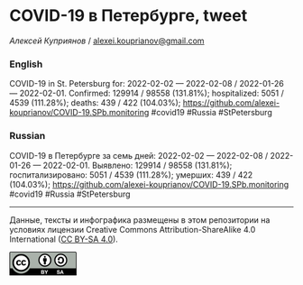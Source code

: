 COVID-19 в Петербурге, tweet
============================

*Алексей Куприянов* /
<a href="mailto:alexei.kouprianov@gmail.com" class="email">alexei.kouprianov@gmail.com</a>

### English

COVID-19 in St. Petersburg for: 2022-02-02 — 2022-02-08 / 2022-01-26 —
2022-02-01. Сonfirmed: 129914 / 98558 (131.81%); hospitalized: 5051 /
4539 (111.28%); deaths: 439 / 422 (104.03%);
<a href="https://github.com/alexei-kouprianov/COVID-19.SPb.monitoring" class="uri">https://github.com/alexei-kouprianov/COVID-19.SPb.monitoring</a>
\#covid19 \#Russia \#StPetersburg

### Russian

COVID-19 в Петербурге за семь дней: 2022-02-02 — 2022-02-08 / 2022-01-26
— 2022-02-01. Выявлено: 129914 / 98558 (131.81%); госпитализировано:
5051 / 4539 (111.28%); умерших: 439 / 422 (104.03%);
<a href="https://github.com/alexei-kouprianov/COVID-19.SPb.monitoring" class="uri">https://github.com/alexei-kouprianov/COVID-19.SPb.monitoring</a>
\#covid19 \#Russia \#StPetersburg

------------------------------------------------------------------------

Данные, тексты и инфографика размещены в этом репозитории на условиях
лицензии Creative Commons Attribution-ShareAlike 4.0 International ([CC
BY-SA 4.0](https://creativecommons.org/licenses/by-sa/4.0/)).

![](../misc/CC-BY-SA-icon.png "CC-BY-SA")
